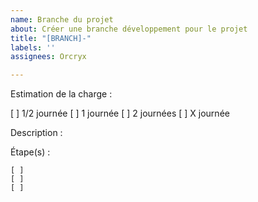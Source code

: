 ```yaml
---
name: Branche du projet
about: Créer une branche développement pour le projet
title: "[BRANCH]-"
labels: ''
assignees: Orcryx

---
```


Estimation de la charge :

[ ] 1/2 journée
[ ] 1 journée
[ ] 2 journées
[ ] X journée

Description :

Étape(s) :

    [ ]
    [ ]
    [ ]
